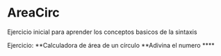 # AreaCirc
Ejercicio inicial  para aprender los conceptos basicos de la sintaxis

Ejercicio:
**Calculadora de área de un círculo
**Adivina el numero ****
